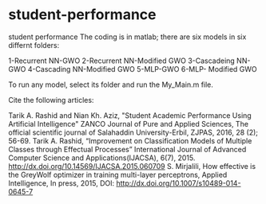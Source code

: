 # student-performance
student performance
The coding is in matlab; there are six models in six differnt folders:

1-Recurrent NN-GWO
2-Recurrent NN-Modified GWO
3-Cascadeing NN-GWO
4-Cascading NN-Modified GWO
5-MLP-GWO
6-MLP- Modified GWO

To run any model, select its folder and run the My_Main.m file.

Cite the following articles:

Tarik A. Rashid and Nian Kh. Aziz, "Student Academic Performance Using Artificial Intelligence" ZANCO Journal of Pure and Applied Sciences, The official scientific journal of Salahaddin University-Erbil, ZJPAS, 2016, 28 (2); 56-69.
Tarik A. Rashid, “Improvement on Classification Models of Multiple Classes through Effectual Processes” International Journal of Advanced Computer Science and Applications(IJACSA), 6(7), 2015. http://dx.doi.org/10.14569/IJACSA.2015.060709
S. Mirjalili, How effective is the GreyWolf optimizer in training multi-layer perceptrons, Applied Intelligence, In press, 2015, DOI: http://dx.doi.org/10.1007/s10489-014-0645-7
